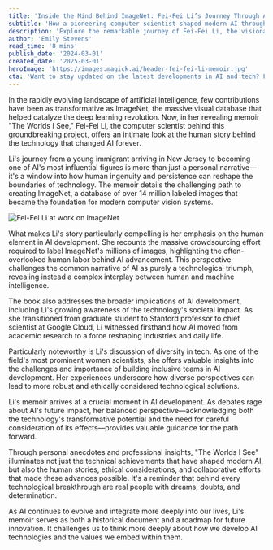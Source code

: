 ```yaml
---
title: 'Inside the Mind Behind ImageNet: Fei-Fei Li’s Journey Through AI'
subtitle: 'How a pioneering computer scientist shaped modern AI through ImageNet'
description: 'Explore the remarkable journey of Fei-Fei Li, the visionary behind ImageNet, through her memoir ''The Worlds I See.'' From immigrant to AI pioneer, Li’s story reveals the human side of artificial intelligence development and offers crucial insights into the future of technology.'
author: 'Emily Stevens'
read_time: '8 mins'
publish_date: '2024-03-01'
created_date: '2025-03-01'
heroImage: 'https://images.magick.ai/header-fei-fei-li-memoir.jpg'
cta: 'Want to stay updated on the latest developments in AI and tech? Follow us on LinkedIn for exclusive insights, expert analysis, and engaging discussions about the future of technology.'
---
```


In the rapidly evolving landscape of artificial intelligence, few contributions have been as transformative as ImageNet, the massive visual database that helped catalyze the deep learning revolution. Now, in her revealing memoir "The Worlds I See," Fei-Fei Li, the computer scientist behind this groundbreaking project, offers an intimate look at the human story behind the technology that changed AI forever.

Li's journey from a young immigrant arriving in New Jersey to becoming one of AI's most influential figures is more than just a personal narrative—it's a window into how human ingenuity and persistence can reshape the boundaries of technology. The memoir details the challenging path to creating ImageNet, a database of over 14 million labeled images that became the foundation for modern computer vision systems.

![Fei-Fei Li at work on ImageNet](https://i.magick.ai/PIXE/1738406181100_magick_img.webp)

What makes Li's story particularly compelling is her emphasis on the human element in AI development. She recounts the massive crowdsourcing effort required to label ImageNet's millions of images, highlighting the often-overlooked human labor behind AI advancement. This perspective challenges the common narrative of AI as purely a technological triumph, revealing instead a complex interplay between human and machine intelligence.

The book also addresses the broader implications of AI development, including Li's growing awareness of the technology's societal impact. As she transitioned from graduate student to Stanford professor to chief scientist at Google Cloud, Li witnessed firsthand how AI moved from academic research to a force reshaping industries and daily life.

Particularly noteworthy is Li's discussion of diversity in tech. As one of the field's most prominent women scientists, she offers valuable insights into the challenges and importance of building inclusive teams in AI development. Her experiences underscore how diverse perspectives can lead to more robust and ethically considered technological solutions.

Li's memoir arrives at a crucial moment in AI development. As debates rage about AI's future impact, her balanced perspective—acknowledging both the technology's transformative potential and the need for careful consideration of its effects—provides valuable guidance for the path forward.

Through personal anecdotes and professional insights, "The Worlds I See" illuminates not just the technical achievements that have shaped modern AI, but also the human stories, ethical considerations, and collaborative efforts that made these advances possible. It's a reminder that behind every technological breakthrough are real people with dreams, doubts, and determination.

As AI continues to evolve and integrate more deeply into our lives, Li's memoir serves as both a historical document and a roadmap for future innovation. It challenges us to think more deeply about how we develop AI technologies and the values we embed within them.